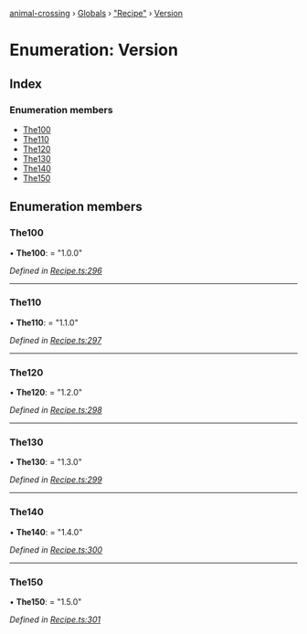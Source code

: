 [animal-crossing](../README.md) › [Globals](../globals.md) › ["Recipe"](../modules/_recipe_.md) › [Version](_recipe_.version.md)

# Enumeration: Version

## Index

### Enumeration members

* [The100](_recipe_.version.md#the100)
* [The110](_recipe_.version.md#the110)
* [The120](_recipe_.version.md#the120)
* [The130](_recipe_.version.md#the130)
* [The140](_recipe_.version.md#the140)
* [The150](_recipe_.version.md#the150)

## Enumeration members

###  The100

• **The100**: = "1.0.0"

*Defined in [Recipe.ts:296](https://github.com/Norviah/animal-crossing/blob/c9eb585/module/types/Recipe.ts#L296)*

___

###  The110

• **The110**: = "1.1.0"

*Defined in [Recipe.ts:297](https://github.com/Norviah/animal-crossing/blob/c9eb585/module/types/Recipe.ts#L297)*

___

###  The120

• **The120**: = "1.2.0"

*Defined in [Recipe.ts:298](https://github.com/Norviah/animal-crossing/blob/c9eb585/module/types/Recipe.ts#L298)*

___

###  The130

• **The130**: = "1.3.0"

*Defined in [Recipe.ts:299](https://github.com/Norviah/animal-crossing/blob/c9eb585/module/types/Recipe.ts#L299)*

___

###  The140

• **The140**: = "1.4.0"

*Defined in [Recipe.ts:300](https://github.com/Norviah/animal-crossing/blob/c9eb585/module/types/Recipe.ts#L300)*

___

###  The150

• **The150**: = "1.5.0"

*Defined in [Recipe.ts:301](https://github.com/Norviah/animal-crossing/blob/c9eb585/module/types/Recipe.ts#L301)*
